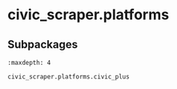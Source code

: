 # civic_scraper.platforms

## Subpackages

```{toctree}
:maxdepth: 4

civic_scraper.platforms.civic_plus
```
